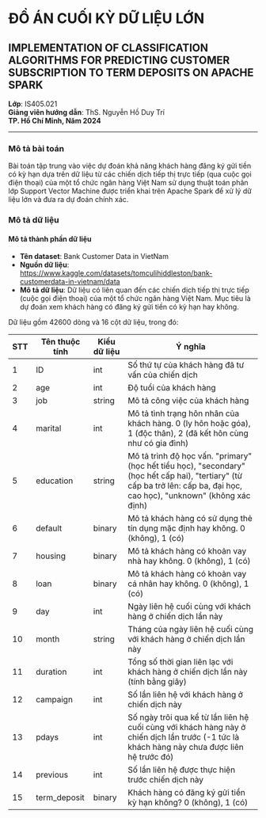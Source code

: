 # ĐỒ ÁN CUỐI KỲ DỮ LIỆU LỚN
## IMPLEMENTATION OF CLASSIFICATION ALGORITHMS FOR PREDICTING CUSTOMER SUBSCRIPTION TO TERM DEPOSITS ON APACHE SPARK

**Lớp**: IS405.021  
**Giảng viên hướng dẫn**: ThS. Nguyễn Hồ Duy Trí  
**TP. Hồ Chí Minh, Năm 2024**

---
### Mô tả bài toán

Bài toán tập trung vào việc dự đoán khả năng khách hàng đăng ký gửi tiền có kỳ hạn dựa trên dữ liệu từ các chiến dịch tiếp thị trực tiếp (qua cuộc gọi điện thoại) của một tổ chức ngân hàng Việt Nam sử dụng thuật toán phân lớp Support Vector Machine được triển khai trên Apache Spark để xử lý dữ liệu lớn và đưa ra dự đoán chính xác.

### Mô tả dữ liệu

#### Mô tả thành phần dữ liệu
- **Tên dataset**: Bank Customer Data in VietNam
- **Nguồn dữ liệu**: https://www.kaggle.com/datasets/tomculihiddleston/bank-customerdata-in-vietnam/data
- **Mô tả dữ liệu**: Dữ liệu có liên quan đến các chiến dịch tiếp thị trực tiếp (cuộc gọi điện thoại) của một tổ chức ngân hàng Việt Nam. Mục tiêu là dự đoán xem khách hàng có đăng ký gửi tiền có kỳ hạn hay không.

Dữ liệu gồm 42600 dòng và 16 cột dữ liệu, trong đó:

| STT | Tên thuộc tính | Kiểu dữ liệu | Ý nghĩa |
|-----|----------------|--------------|---------|
| 1   | ID             | int          | Số thứ tự của khách hàng đã tư vấn của chiến dịch |
| 2   | age            | int          | Độ tuổi của khách hàng |
| 3   | job            | string       | Mô tả công việc của khách hàng |
| 4   | marital        | int          | Mô tả tình trạng hôn nhân của khách hàng. 0 (ly hôn hoặc góa), 1 (độc thân), 2 (đã kết hôn cùng như có gia đình) |
| 5   | education      | string       | Mô tả trình độ học vấn. "primary" (học hết tiểu học), "secondary" (học hết cấp hai), "tertiary" (từ cấp ba trở lên: cấp ba, đại học, cao học), "unknown" (không xác định) |
| 6   | default        | binary       | Mô tả khách hàng có sử dụng thẻ tín dụng mặc định hay không. 0 (không), 1 (có) |
| 7   | housing        | binary       | Mô tả khách hàng có khoản vay nhà hay không. 0 (không), 1 (có) |
| 8   | loan           | binary       | Mô tả khách hàng có khoản vay cá nhân hay không. 0 (không), 1 (có) |
| 9   | day            | int          | Ngày liên hệ cuối cùng với khách hàng ở chiến dịch lần này |
| 10  | month          | string       | Tháng của ngày liên hệ cuối cùng với khách hàng ở chiến dịch lần này |
| 11  | duration       | int          | Tổng số thời gian liên lạc với khách hàng ở chiến dịch lần này (tính bằng giây) |
| 12  | campaign       | int          | Số lần liên hệ với khách hàng ở chiến dịch này |
| 13  | pdays          | int          | Số ngày trôi qua kể từ lần liên hệ cuối cùng với khách hàng này ở chiến dịch lần trước (-1 tức là khách hàng này chưa được liên hệ trước đó) |
| 14  | previous       | int          | Số lần liên hệ được thực hiện trước chiến dịch này |
| 15  | term_deposit   | binary       | Khách hàng có đăng ký gửi tiền kỳ hạn không? 0 (không), 1 (có) |
